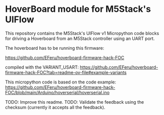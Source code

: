 # HoverBoard module for M5Stack's UIFlow

This repository contains the M5Stack's UIFlow v1 Micropython code blocks for driving a Hoverboard from an M5Stack controller using an UART port.

The hoverboard has to be running this firmware:

https://github.com/EFeru/hoverboard-firmware-hack-FOC

compiled with the VARIANT_USART: https://github.com/EFeru/hoverboard-firmware-hack-FOC?tab=readme-ov-file#example-variants

This micropython code is based on the code example: https://github.com/EFeru/hoverboard-firmware-hack-FOC/blob/main/Arduino/hoverserial/hoverserial.ino

TODO: Improve this readme.
TODO: Validate the feedback using the checksum (currently it accepts all the feedback).
